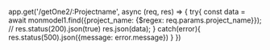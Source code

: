 app.get('/getOne2/:Projectname', async (req, res) => {
    try{
        const data = await monmodel1.find({project_name: {$regex: req.params.project_name}});
        // res.status(200).json(true)
        res.json(data);
    }
    catch(error){
        res.status(500).json({message: error.message})
    }
})
